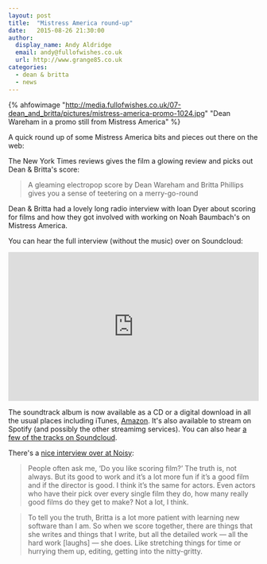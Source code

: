 ```yaml
---
layout: post
title:  "Mistress America round-up"
date:   2015-08-26 21:30:00
author:
  display_name: Andy Aldridge
  email: andy@fullofwishes.co.uk
  url: http://www.grange85.co.uk
categories:
  - dean & britta
  - news
---
```

{% ahfowimage "http://media.fullofwishes.co.uk/07-dean_and_britta/pictures/mistress-america-promo-1024.jpg" "Dean Wareham in a promo still from Mistress America" %}

A quick round up of some Mistress America bits and pieces out there on the web:

The New York Times reviews gives the film a glowing review and picks out Dean & Britta's score:

> A gleaming electropop score by Dean Wareham and Britta Phillips gives you a sense of teetering on a merry-go-round

Dean & Britta had a lovely long radio interview with Ioan Dyer about scoring for films and how they got involved with working on Noah Baumbach's on Mistress America.

You can hear the full interview (without the music) over on Soundcloud:  

<iframe width="100%" height="300" scrolling="no" frameborder="no" src="https://w.soundcloud.com/player/?url=https%3A//api.soundcloud.com/tracks/220609743&amp;auto_play=false&amp;hide_related=false&amp;show_comments=true&amp;show_user=true&amp;show_reposts=false&amp;visual=true"></iframe>

The soundtrack album is now available as a CD or a digital download in all the usual places including iTunes, [Amazon](http://amzn.to/1JjMxr3). It's also available to stream on Spotify (and possibly the other streamimg services). You can also hear [a few of the tracks on Soundcloud](https://soundcloud.com/editions-milan-music/sets/mistress-america-dean-wareham).

There's a [nice interview over at Noisy](https://soundcloud.com/editions-milan-music/sets/mistress-america-dean-wareham):

> People often ask me, ‘Do you like scoring film?’ The truth is, not always. But its good to work and it’s a lot more fun if it’s a good film and if the director is good. I think it’s the same for actors. Even actors who have their pick over every single film they do, how many really good films do they get to make?  Not a lot, I think.

> To tell you the truth, Britta is a lot more patient with learning new software than I am. So when we score together, there are things that she writes and things that I write, but all the detailed work — all the hard work [laughs] — she does. Like stretching things for time or hurrying them up, editing, getting into the nitty-gritty.




